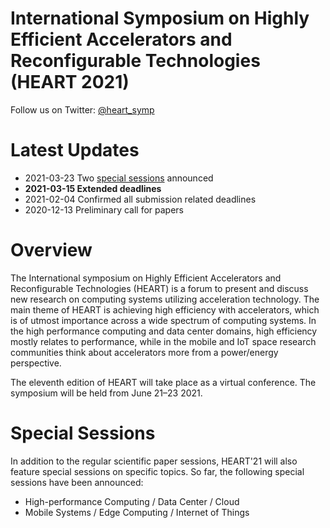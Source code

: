 # International Symposium on Highly Efficient Accelerators and Reconfigurable Technologies (HEART 2021)

Follow us on Twitter: [@heart_symp](https://twitter.com/heart_symp)


# Latest Updates

* 2021-03-23 Two [special sessions](special-sessions.md) announced
* **2021-03-15 Extended deadlines**
* 2021-02-04 Confirmed all submission related deadlines
* 2020-12-13 Preliminary call for papers

# Overview

The International symposium on Highly Efficient Accelerators and Reconfigurable Technologies (HEART) is a forum to present and discuss new research on computing systems utilizing acceleration technology. The main theme of HEART is achieving high efficiency with accelerators, which is of utmost importance across a wide spectrum of computing systems. In the high performance computing and data center domains, high efficiency mostly relates to performance, while in the mobile and IoT space research communities think about accelerators more from a power/energy perspective.

The eleventh edition of HEART will take place as a virtual conference. The symposium will be held from June 21–23 2021.

# Special Sessions

In addition to the regular scientific paper sessions, HEART'21 will also feature special sessions on specific topics. So far, the following special sessions have been announced:

* High-performance Computing / Data Center / Cloud
* Mobile Systems / Edge Computing / Internet of Things
